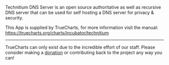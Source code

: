 Technitium DNS Server is an open source authoritative as well as recursive DNS server that can be used for self hosting a DNS server for privacy & security.

This App is supplied by TrueCharts, for more information visit the manual: https://truecharts.org/charts/incubator/technitium

---

TrueCharts can only exist due to the incredible effort of our staff.
Please consider making a [donation](https://truecharts.org/docs/about/sponsor) or contributing back to the project any way you can!
